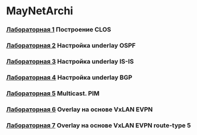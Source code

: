 # MayNetArchi
### [Лабораторная 1](Lab1.md) **Построение CLOS**
### [Лабораторная 2](Lab2.md) **Настройка underlay OSPF**
### [Лабораторная 3](Lab3.md) **Настройка underlay IS-IS**
### [Лабораторная 4](Lab4.md) **Настройка underlay BGP**
### [Лабораторная 5](Lab5.md) **Multicast. PIM**
### [Лабораторная 6](Lab6.md) **Overlay на основе VxLAN EVPN**
### [Лабораторная 7](Lab7.md) **Overlay на основе VxLAN EVPN route-type 5**
